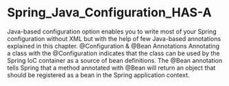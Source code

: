 # Spring_Java_Configuration_HAS-A
Java-based configuration option enables you to write most of your Spring configuration without XML but with the help of few Java-based annotations explained in this chapter.  @Configuration &amp; @Bean Annotations Annotating a class with the @Configuration indicates that the class can be used by the Spring IoC container as a source of bean definitions. The @Bean annotation tells Spring that a method annotated with @Bean will return an object that should be registered as a bean in the Spring application context. 
